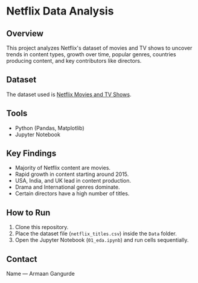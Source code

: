 # Netflix Data Analysis

## Overview
This project analyzes Netflix's dataset of movies and TV shows to uncover trends in content types, growth over time, popular genres, countries producing content, and key contributors like directors.

## Dataset
The dataset used is [Netflix Movies and TV Shows](https://www.kaggle.com/shivamb/netflix-shows).

## Tools
- Python (Pandas, Matplotlib)
- Jupyter Notebook

## Key Findings
- Majority of Netflix content are movies.
- Rapid growth in content starting around 2015.
- USA, India, and UK lead in content production.
- Drama and International genres dominate.
- Certain directors have a high number of titles.

## How to Run
1. Clone this repository.
2. Place the dataset file (`netflix_titles.csv`) inside the `Data` folder.
3. Open the Jupyter Notebook (`01_eda.ipynb`) and run cells sequentially.

## Contact
Name — Armaan Gangurde


